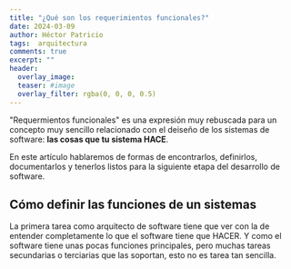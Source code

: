 ```yaml
---
title: "¿Qué son los requerimientos funcionales?"
date: 2024-03-09
author: Héctor Patricio
tags:  arquitectura 
comments: true
excerpt: ""
header:
  overlay_image: 
  teaser: #image
  overlay_filter: rgba(0, 0, 0, 0.5)
---
```


"Requermientos funcionales" es una expresión muy rebuscada para un concepto muy sencillo
relacionado con el deiseño de los sistemas de software: **las cosas que tu sistema HACE**.

En este artículo hablaremos de formas de encontrarlos, definirlos, documentarlos y tenerlos listos para la siguiente etapa del desarrollo de software.


## Cómo definir las funciones de un sistemas

La primera tarea como arquitecto de software tiene que ver con la de entender completamente lo que el software tiene que
HACER. Y como el software tiene unas pocas funciones principales, pero muchas tareas secundarias o terciarias 
que las soportan, esto no es tarea tan sencilla.


